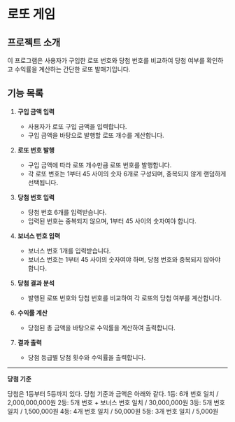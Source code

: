 # 로또 게임

## 프로젝트 소개
이 프로그램은 사용자가 구입한 로또 번호와 당첨 번호를 비교하여 당첨 여부를 확인하고 수익률을 계산하는 간단한 로또 발매기입니다.

## 기능 목록

1. **구입 금액 입력**
    - 사용자가 로또 구입 금액을 입력합니다.
    - 구입 금액을 바탕으로 발행할 로또 개수를 계산합니다.

2. **로또 번호 발행**
    - 구입 금액에 따라 로또 개수만큼 로또 번호를 발행합니다.
    - 각 로또 번호는 1부터 45 사이의 숫자 6개로 구성되며, 중복되지 않게 랜덤하게 선택됩니다.

3. **당첨 번호 입력**
    - 당첨 번호 6개를 입력받습니다.
    - 입력된 번호는 중복되지 않으며, 1부터 45 사이의 숫자여야 합니다.

4. **보너스 번호 입력**
    - 보너스 번호 1개를 입력받습니다.
    - 보너스 번호는 1부터 45 사이의 숫자여야 하며, 당첨 번호와 중복되지 않아야 합니다.

5. **당첨 결과 분석**
    - 발행된 로또 번호와 당첨 번호를 비교하여 각 로또의 당첨 여부를 계산합니다.

6. **수익률 계산**
    - 당첨된 총 금액을 바탕으로 수익률을 계산하여 출력합니다.

7. **결과 출력**
    - 당첨 등급별 당첨 횟수와 수익률을 출력합니다.

***
**당첨 기준**

당첨은 1등부터 5등까지 있다. 당첨 기준과 금액은 아래와 같다.
1등: 6개 번호 일치 / 2,000,000,000원
2등: 5개 번호 + 보너스 번호 일치 / 30,000,000원
3등: 5개 번호 일치 / 1,500,000원
4등: 4개 번호 일치 / 50,000원
5등: 3개 번호 일치 / 5,000원